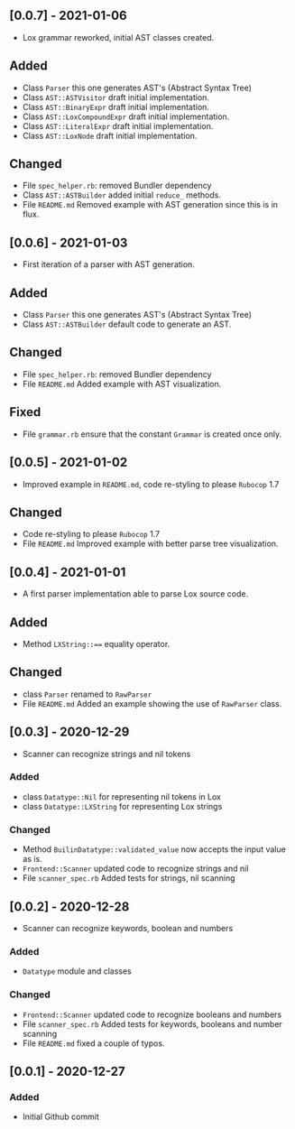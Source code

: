 ## [0.0.7] - 2021-01-06
- Lox grammar reworked, initial AST classes created.

## Added
- Class `Parser` this one generates AST's (Abstract Syntax Tree)
- Class `AST::ASTVisitor` draft initial implementation.
- Class `AST::BinaryExpr` draft initial implementation.
- Class `AST::LoxCompoundExpr` draft initial implementation.
- Class `AST::LiteralExpr` draft initial implementation.
- Class `AST::LoxNode` draft initial implementation.

## Changed
- File `spec_helper.rb`: removed Bundler dependency
- Class `AST::ASTBuilder` added initial `reduce_` methods.
- File `README.md` Removed example with AST generation since this is in flux.

## [0.0.6] - 2021-01-03
- First iteration of a parser with AST generation.

## Added
- Class `Parser` this one generates AST's (Abstract Syntax Tree)
- Class `AST::ASTBuilder` default code to generate an AST.

## Changed
- File `spec_helper.rb`: removed Bundler dependency
- File `README.md` Added example with AST visualization.

## Fixed
- File `grammar.rb` ensure that the constant `Grammar` is created once only.

## [0.0.5] - 2021-01-02
- Improved example in `README.md`, code re-styling to please `Rubocop` 1.7

## Changed
- Code re-styling to please `Rubocop` 1.7
- File `README.md` Improved example with better parse tree visualization.

## [0.0.4] - 2021-01-01
- A first parser implementation able to parse Lox source code.

## Added
- Method `LXString::==` equality operator.

## Changed
- class `Parser` renamed to `RawParser`
- File `README.md` Added an example showing the use of `RawParser` class.

## [0.0.3] - 2020-12-29
- Scanner can recognize strings and nil tokens
### Added
- class `Datatype::Nil` for representing nil tokens in Lox
- class `Datatype::LXString` for representing Lox strings

### Changed
- Method `BuilinDatatype::validated_value` now accepts the input value as is.
- `Frontend::Scanner` updated code to recognize strings and nil
- File `scanner_spec.rb` Added tests for strings, nil scanning

## [0.0.2] - 2020-12-28
- Scanner can recognize keywords, boolean and numbers
### Added
- `Datatype` module and classes

### Changed
- `Frontend::Scanner` updated code to recognize booleans and numbers
- File `scanner_spec.rb` Added tests for keywords, booleans and number scanning
- File `README.md` fixed a couple of typos.

## [0.0.1] - 2020-12-27
### Added
- Initial Github commit